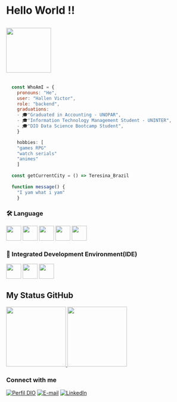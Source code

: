 # Hello World !!

<h2>  <img src="https://miro.medium.com/v2/resize:fit:640/1*dxbvVHJkUh5HagZ7HI0nFw.gif" width="120"></h2>

```javascript
 
  const WhoAmI = {
    pronouns: "He",
    user: "Hallen Victor",
    role: "backend",
    graduations:
    - 🎓"Graduated in Accounting - UNOPAR",
    - 🎓"Information Technology Management Student - UNINTER",
    - 🎓"DIO Data Science Bootcamp Student",
    }

    hobbies: [
    "games RPG"
    "watch serials"
    "animes"
    ]
	
  const getCurrentCity = () => Teresina_Brazil
	
  function message() {
    "I yam what i yam"
    } 
 ```
  

### 🛠 Language
<div style="display: inline; gap:20px">
<img style="height:40px" src="https://cdn.jsdelivr.net/gh/devicons/devicon/icons/javascript/javascript-original.svg" />
<img style="height:40px" src="https://cdn.jsdelivr.net/gh/devicons/devicon/icons/java/java-original.svg" />
<img style="height:40px" src="https://cdn.jsdelivr.net/gh/devicons/devicon/icons/python/python-original.svg" />
<img style="height:40px" src="https://cdn.jsdelivr.net/gh/devicons/devicon/icons/github/github-original.svg" />
<img style="height:40px" src="https://cdn.jsdelivr.net/gh/devicons/devicon/icons/git/git-original.svg" />

### 🔧 Integrated Development Environment(IDE)
<div style="display: inline; gap:20px">
<img style="height:40px" src="https://cdn.jsdelivr.net/gh/devicons/devicon/icons/vscode/vscode-original.svg" /> 
<img style="height:40px" src="https://cdn.jsdelivr.net/gh/devicons/devicon/icons/pycharm/pycharm-original.svg" />
<img style="height:40px" src="https://cdn.jsdelivr.net/gh/devicons/devicon/icons/anaconda/anaconda-original.svg" />
 


## My Status GitHub
<p><a href="https://github.com/hallen1995">
  <img height="160em" src="https://github-readme-stats.vercel.app/api?username=hallen1995&&theme=radical&show_icons=true" />
  <img height="160em" src="https://github-readme-stats-eight-theta.vercel.app/api/top-langs/?username=hallen1995&theme=radical&layout=compact&exclude_lang=java+r" />
</a>
</p>

### Connect with me
[![Perfil DIO](https://img.shields.io/badge/-Meu%20Perfil%20na%20DIO-30A3DC?style=for-the-badge)](https://web.dio.me/users/hallenvictor?tab=skills)
[![E-mail](https://img.shields.io/badge/-Email-000?style=for-the-badge&logo=microsoft-outlook&logoColor=E94D5F)](mailto:hallenvictor15@gmail.com)
[![LinkedIn](https://img.shields.io/badge/-LinkedIn-000?style=for-the-badge&logo=linkedin&logoColor=30A3DC)](https://www.linkedin.com/in/hallen-barreto-9629a8189/)


